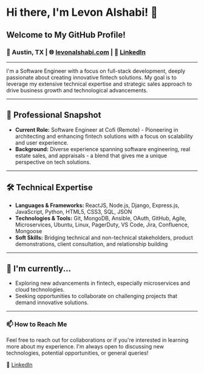 # Hi there, I'm Levon Alshabi! 👋

## Welcome to My GitHub Profile!

### 📍 Austin, TX | 🌐 [levonalshabi.com](http://levonalshabi.com) | 🔗 [LinkedIn](https://www.linkedin.com/in/lalshabi/)

---

I'm a Software Engineer with a focus on full-stack development, deeply passionate about creating innovative fintech solutions. My goal is to leverage my extensive technical expertise and strategic sales approach to drive business growth and technological advancements.

---

## 💼 Professional Snapshot

- **Current Role:** Software Engineer at Cofi (Remote) - Pioneering in architecting and enhancing fintech solutions with a focus on scalability and user experience.
- **Background:** Diverse experience spanning software engineering, real estate sales, and appraisals - a blend that gives me a unique perspective on tech solutions.

---

## 🛠️ Technical Expertise

- **Languages & Frameworks:** ReactJS, Node.js, Django, Express.js, JavaScript, Python, HTML5, CSS3, SQL, JSON
- **Technologies & Tools:** Git, MongoDB, Ansible, OAuth, GitHub, Agile, Microservices, Ubuntu, Linux, PagerDuty, VS Code, Jira, Confluence, Mongoose
- **Soft Skills:** Bridging technical and non-technical stakeholders, product demonstrations, client consultation, and relationship building

---

## 🌱 I'm currently...

- Exploring new advancements in fintech, especially microservices and cloud technologies.
- Seeking opportunities to collaborate on challenging projects that demand innovative solutions.

---

### 📫 How to Reach Me

Feel free to reach out for collaborations or if you're interested in learning more about my experience. I'm always open to discussing new technologies, potential opportunities, or general queries!

🔗 [LinkedIn](https://www.linkedin.com/in/lalshabi/)



